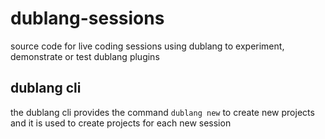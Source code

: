 # dublang-sessions

source code for live coding sessions using dublang to experiment, demonstrate
or test dublang plugins

## dublang cli

the dublang cli provides the command `dublang new` to create new projects and
it is used to create projects for each new session
